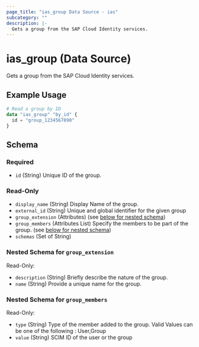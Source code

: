 ```yaml
---
page_title: "ias_group Data Source - ias"
subcategory: ""
description: |-
  Gets a group from the SAP Cloud Identity services.
---
```


# ias_group (Data Source)

Gets a group from the SAP Cloud Identity services.

## Example Usage

```terraform
# Read a group by ID
data "ias_group" "by_id" {
  id = "group_1234567890"
}
```

<!-- schema generated by tfplugindocs -->
## Schema

### Required

- `id` (String) Unique ID of the group.

### Read-Only

- `display_name` (String) Display Name of the group.
- `external_id` (String) Unique and global identifier for the given group
- `group_extension` (Attributes) (see [below for nested schema](#nestedatt--group_extension))
- `group_members` (Attributes List) Specify the members to be part of the group. (see [below for nested schema](#nestedatt--group_members))
- `schemas` (Set of String)

<a id="nestedatt--group_extension"></a>
### Nested Schema for `group_extension`

Read-Only:

- `description` (String) Briefly describe the nature of the group.
- `name` (String) Provide a unique name for the group.


<a id="nestedatt--group_members"></a>
### Nested Schema for `group_members`

Read-Only:

- `type` (String) Type of the member added to the group. Valid Values can be one of the following : User,Group
- `value` (String) SCIM ID of the user or the group